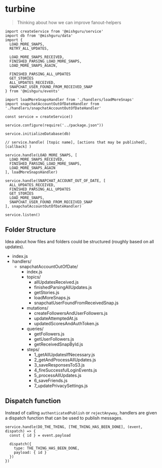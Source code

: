# turbine

> Thinking about how we can improve fanout-helpers

```
import createService from '@mishguru/service'
import db from '@mishguru/data'
import {
  LOAD_MORE_SNAPS,
  RETRY_ALL_UPDATES,

  LOAD_MORE_SNAPS_RECEIVED,
  FINISHED_PARSING_LOAD_MORE_SNAPS,
  LOAD_MORE_SNAPS_AGAIN,

  FINISHED_PARSING_ALL_UPDATES
  GET_STORIES
  ALL_UPDATES_RECEIVED,
  SNAPCHAT_USER_FOUND_FROM_RECEIVED_SNAP
} from '@mishguru/events'

import loadMoreSnapsHandler from './handlers/loadMoreSnaps'
import snapchatAccountOutOfDateHandler from './handlers/snapchatAccountOutOfDateHandler'

const service = createService()

service.configure(require('../package.json"))

service.initializeDatabase(db)

// service.handle( [topic name], [actions that may be published], [callback] )

service.handle(LOAD_MORE_SNAPS, [
  LOAD_MORE_SNAPS_RECEIVED,
  FINISHED_PARSING_LOAD_MORE_SNAPS,
  LOAD_MORE_SNAPS_AGAIN
], loadMoreSnapsHandler)

service.handle(SNAPCHAT_ACCOUNT_OUT_OF_DATE, [
  ALL_UPDATES_RECEIVED,
  FINISHED_PARSING_ALL_UPDATES
  GET_STORIES
  LOAD_MORE_SNAPS,
  SNAPCHAT_USER_FOUND_FROM_RECEIVED_SNAP
], snapchatAccountOutOfDateHandler)

service.listen()
```

## Folder Structure

Idea about how files and folders could be structured (roughly based on all
updates).

- index.js
- handlers/
  - snapchatAccountOutOfDate/
    - index.js
    - topics/
      - allUpdatesReceived.js
      - finishedParsingAllUpdates.js
      - getStories.js
      - loadMoreSnaps.js
      - snapchatUserFoundFromReceivedSnap.js
    - mutations/
      - createFollowersAndUserFollowers.js
      - updateAttemptedAt.js
      - updatedScoresAndAuthToken.js
    - queries/
      - getFollowers.js
      - getUserFollowers.js
      - getReceivedSnapById.js
    - steps/
      - 1_getAllUpdatesIfNecessary.js
      - 2_getAndProcessAllUpdates.js
      - 3_saveResponsesToS3.js
      - 4_fireSuccessfulLoginEvents.js
      - 5_processAllUpdates.js
      - 6_saveFriends.js
      - 7_updatePrivacySettings.js

## Dispatch function

Instead of calling `authenticatedPublish` or `rejectAnyway`, handlers are given
a dispatch function that can be used to publish messages.

```
service.handle(DO_THE_THING, [THE_THING_HAS_BEEN_DONE], (event, dispatch) => {
  const { id } = event.payload

  dispatch({
    type: THE_THING_HAS_BEEN_DONE,
    payload: { id }
  })
})
```
